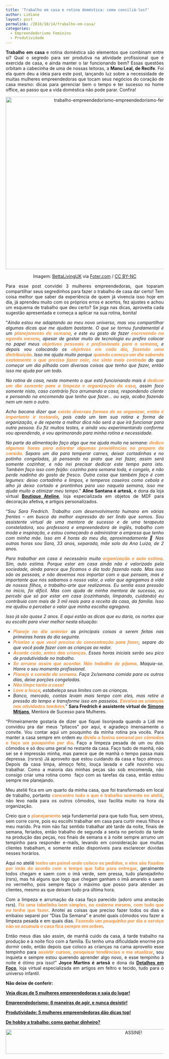 ```yaml
---
title: 'Trabalho em casa e rotina doméstica: como conciliá-los?'
author: Lidiane
layout: post
permalink: /2016/10/14/trabalho-em-casa/
categories:
  - Empreendedorismo Feminino
  - Produtividade
---
```

<p align="justify">
  <strong>Trabalho em casa </strong>e rotina doméstica são elementos que combinam entre si? Qual o segredo para ser produtiva na atividade profissional que é exercida de casa, e ainda manter o lar funcionando bem? Essas questões orbitam a cabecinha de uma de nossas leitoras, a <strong>Manu Leal, de Recife</strong>. Foi ela quem deu a ideia para este post, lançando luz sobre a necessidade de muitas mulheres empreendedoras que tocam seus negócios do coração de casa mesmo: dicas para gerenciar bem o tempo e ter sucesso no home office, ao passo que a vida doméstica não pode parar. Confira!
</p>

<p align="center">
  <img class="alignnone size-full wp-image-13104" src="https://www.trololodemulher.com.br/2016/10/TRABALHO-EMPREENDEDORISMO-EMPREENDEDORISMO-FEMININO-ROTINA-DOMÉSTICA.jpg" alt="trabalho-empreendedorismo-empreendedorismo-feminino-rotina-domestica" width="800" height="548" />
</p>

<p align="center">
  Imagem: <a href="http://www.flickr.com/photos/128763078@N04/" target="_blank" rel="noopener noreferrer">BettaLivingUK</a> via <a href="http://foter.com/" target="_blank" rel="noopener noreferrer">Foter.com</a> / <a href="http://creativecommons.org/licenses/by-nc/2.0/" target="_blank" rel="noopener noreferrer">CC BY-NC</a>
</p>

<p align="justify">
  Para esse post convidei 3 mulheres empreendedoras, que toparam compartilhar seus segredinhos para fazer o trabalho de casa dar certo! Tem coisa melhor que saber da experiência de quem já vivencia isso hoje em dia, já aprendeu muito com os próprios erros e acertos, fez ajustes e achou um esquema de trabalho que deu certo? Se joga nas dicas, aproveita cada sugestão apresentada e começa a aplicar na sua rotina, bonita!
</p>

<p align="justify">
  “<em>Ainda estou me adaptando ao meu novo universo, mas vou compartilhar algumas dicas que me ajudam bastante. O que se tornou fundamental é um <strong><span style="background-color: #ffffff; color: #f79646;">planejamento da semana</span></strong>, e este eu gosto de fazer <strong><span style="background-color: #ffffff; color: #f79646;">escrevendo na agenda mesmo</span></strong>, apesar de gostar muito de tecnologia eu prefiro colocar no papel meus <strong><span style="color: #f79646;">objetivos pessoais e profissionais para a semana</span></strong>, e depois vou colocando os <strong><span style="color: #f79646;">objetivos em cada dia, fazendo uma distribuição</span></strong>. Isso me ajuda muito porque <strong><span style="color: #f79646;">quando começo um dia sabendo exatamente o que preciso fazer nele, me sinto mais centrada</span></strong> do que começar um dia pilhada com diversas coisas que tenho que fazer, então isso me ajuda por um todo. </em>
</p>

<p align="justify">
  <em>Na rotina de casa, neste momento o que está funcionando mais é <strong><span style="color: #f79646;">dedicar um dia somente para a limpeza e organização da casa</span></strong>, assim foco somente nisto, caso contrário fico arrumando a casa, respondendo cliente e pensando na encomenda que tenho que fazer… ou seja, acabo fazendo nem um nem o outro. </em>
</p>

<p align="justify">
  <em>Acho bacana dizer que <strong><span style="color: #f79646;">existe diversas formas de se organizar, então é importante ir testando</span></strong>, pois cada um tem sua rotina e forma de organização, e de repente a melhor dica não será a que irá funcionar para outra pessoa. Eu fiz muitos testes, e ainda vou experimentando conforme vou aprendendo, e vou aprimorando para minha rotina e necessidade. </em>
</p>

<p align="justify">
  <em>Na parte da alimentação faço algo que me ajuda muito na semana: <strong><span style="color: #f79646;">dedico algumas horas para adiantar algumas providências no preparo da comida</span></strong>. Separo um dia para temperar carnes, deixar cortadinhas e no potinho congeladas, já pensando no prato que irei fazer, assim será somente cozinhar, e não irei precisar dedicar este tempo para isto. Também faço isso com feijão: cozinho para semana toda, e congelo, e não perde nadinha do gosto de fresco. Outra coisa que também faço é com legumes: deixo cortadinho e limpos, e temperos caseiros como cebola e alho já deixo cortado e prontinhos para uso naquela semana, isso me ajuda muito a otimizar meu tempo</em>.” <strong>Aline Santana é artesã</strong>, e dona da loja virtual <strong><a href="http://www.elo7.com.br/boutiqueateline/loja" target="_blank" rel="noopener noreferrer">Boutique Ateline</a></strong>, loja especializada em objetos de MDF para decoração afetiva, e artigos personalizados.
</p>

<p align="justify">
  “<em>Sou Sara Fredrich. Trabalho com desenvolvimento humano em várias frentes – em busca da melhor expressão do ser lindo que somos. Sou assistente virtual de uma mentora de sucesso e de uma terapeuta consteladora, sou professora e empreendedora de inglês, trabalho com moda e inspiração, e estou começando a administrar a empresa que tenho com minha mãe. Isso em 4 horas do meu dia, aproximadamente 🙂 Nas outras horas sou Sara, 33 anos, separada, mãe solo da Ana Luiza, de 2 anos.</em>
</p>

<p align="justify">
  <em>Para trabalhar em casa é necessário muita <strong><span style="color: #f79646;">organização e auto estima</span></strong>. Sim, auto estima. Porque estar em casa ainda não é valorizado pela sociedade, ainda parece que ficamos o dia todo fazendo nada. Mas isso são as pessoas, e não devemos nos importar com o que pensam, mas é importante que nós saibamos o nosso valor, o valor que agregamos à vida de nossos filhos, o trabalho-arte que realizamos. Eu sentia essa pressão no início, foi difícil. Mas com ajuda de minha mentora de sucesso, eu percebi que só por estar em casa (cozinhando, limpando, cuidando) eu contribuía com mais de 3 mil reais para a receita da casa, da família. Isso me ajudou a perceber o valor que minha escolha agregava.</em>
</p>

<p align="justify">
  <em>Isso já são quase 2 anos. E aqui estão as dicas que eu daria, os nortes que eu escolhi para viver melhor nesta situação:<u></u><u></u></em>
</p>

  * <div align="justify">
      <em><strong><span style="color: #f79646;">Planeje no dia anterior</span></strong> as principais coisas a serem feitas nas primeiras horas do dia seguinte.</em>
    </div>

  * <div align="justify">
      <em><strong><span style="color: #f79646;">Priorize o que você precisa de concentração para fazer</span></strong>, separe do que você pode fazer com as crianças ao redor.</em>
    </div>

  * <div align="justify">
      <em><strong><span style="color: #f79646;">Acorde cedo, antes das crianças</span></strong>. Essas horas iniciais serão seu pico de produtividade no trabalho.</em>
    </div>

  * <div align="justify">
      <em><strong><span style="color: #f79646;">Se arrume assim que acordar. Não trabalhe de pijama</span></strong>. Maquie-se. Honre o seu momento profissional.</em>
    </div>

  * <div align="justify">
      <em><strong><span style="color: #f79646;">Planeje a comida da semana</span></strong>. Faça 2x/semana comida para os outros dias, deixe porções congeladas.</em>
    </div>

  * <div align="justify">
      <strong><span style="color: #f79646;"><em>Não limpe tanto a casa!</em></span></strong>
    </div>

  * <div align="justify">
      <em><strong><span style="color: #f79646;">Lave a louça</span></strong>, estabeleça seus limites com as crianças.</em>
    </div>

  * <div align="justify">
      <em>Banco, mercado, contas levam mais tempo com eles, mas retire a pressão do tempo e transforme isso em passeios. <strong><span style="color: #f79646;">Envolva as crianças nas atividades também</span></strong>.</em>” <strong>Sara Fredrich é assistente virtual de <a href="http://www.simonemitjans.com.br/" target="_blank" rel="noopener noreferrer">Simone Mitjans</a></strong>, Mentora de Sucesso para Mulheres.
    </div>

<p align="justify">
  “Primeiramente gostaria de dizer que fiquei lisonjeada quando a Lidi me convidou pra dar meus “pitacos” por aqui, e agradeço imensamente o convite. Vou contar aqui um pouquinho da minha rotina pra vocês. Para manter a casa sempre em ordem eu <strong><span style="color: #f79646;">divido a faxina semanal por cômodos e faço um pouquinho por dia</span></strong>. Faço a limpeza pesada de um ou dois cômodos e só dou uma geral no restante da casa. Faço tudo de manhã, não sei se é impressão minha, mas parece que de manhã o tempo passa mais depressa. (rsrsrs) Já aproveito que estou cuidando da casa e faço almoço. Depois da casa limpa, almoço feito, louça lavada e café novinho vou trabalhar. Como a maioria das minhas peças são sob encomenda, não consigo criar uma rotina como  faço com as tarefas da casa, então estou sempre me planejando.
</p>

<p align="justify">
  Meu ateliê fica em um quarto da minha casa, que foi transformado em local de trabalho, portanto <strong><span style="color: #f79646;">concentro tudo o que é trabalho somente no ateliê</span></strong>, não levo nada para os outros cômodos, isso facilita muito na hora da organização.
</p>

<p align="justify">
  Creio que o <strong><span style="color: #f79646;">planejamento</span></strong> seja fundamental para que tudo flua, sem stress, sem corre corre, pois eu escolhi trabalhar em casa para curtir meus filhos e meu marido. Pra mim não faz sentido trabalhar até tarde da noite, finais de semana, feriados, então trabalho de segunda a sexta no período da tarde na produção das peças, nos finais de semana e à noite sempre arrumo um tempinho para responder e-mails, levando em consideração que muitas clientes trabalham, e somente estão disponíveis para esclarecer dúvidas nesses horários.
</p>

<p align="justify">
  Aqui no ateliê <strong><span style="color: #f79646;">tenho um painel onde coloco os pedidos, e eles são fixados por imãs de acordo com o tempo que falta para entregar</span></strong>, geralmente todos chegam e saem com o imã verde, sem pressa, tudo planejadinho (rsrs), mas há alguns que logo que chegam ganham o imã amarelo e saem no vermelho, pois sempre faço o máximo que posso para atender as clientes, mesmo as que deixam tudo pra última hora.
</p>

<p align="justify">
  Com a limpeza e arrumação da casa faço parecido (adoro uma anotação rsrs). <strong><span style="color: #f79646;">Fiz uma tabelinha bem simples, no caderno mesmo, com tudo que eu tenho que fazer</span></strong>. Anotei as coisas que preciso fazer todos os dias e embaixo separei por “Dias Da Semana” e anotei quais cômodos vou fazer a limpeza pesada e em quais dias. <strong><span style="color: #f79646;">Fazendo um pouquinho por dia o serviço não se acumula e casa fica sempre em ordem</span></strong>.
</p>

<p align="justify">
  Então meus dias são assim, de manhã cuido da casa, á tarde trabalho na produção e à noite fico com a família. Eu tenho uma dificuldade enorme pra dormir cedo, então depois que coloco as crianças na cama aproveito esse tempinho para <strong><span style="color: #f79646;">assistir cursos, pesquisar tendências e me atualizar</span></strong>, sou inquieta e sempre estou querendo aprender algo novo, e esse tempinho à noite é ótimo pra isso!” <strong>Joyce Martins é artesã</strong> e dona da <strong><a href="http://www.elo7.com.br/detalhesemfoco/loja" target="_blank" rel="noopener noreferrer">Detalhes em Foco</a></strong>, loja virtual especializada em artigos em feltro e tecido, tudo para o universo infantil.
</p>

<p align="justify">
  <strong>Não deixe de conferir:</strong>
</p>

<p align="justify">
  <a href="http://www.trololodemulher.com.br/2016/04/07/mulheres-empreendedoras/" target="_blank" rel="noopener noreferrer"><strong>Veja dicas de 5 mulheres empreendedoras e saia do lugar!</strong></a>
</p>

<p align="justify">
  <a href="http://www.trololodemulher.com.br/2016/01/29/empreendedorismo-2/" target="_blank" rel="noopener noreferrer"><strong>Empreendedorismo: 6 maneiras de agir, e nunca desistir!</strong></a>
</p>

<p align="justify">
  <a href="http://www.trololodemulher.com.br/2015/10/30/produtividade-2/" target="_blank" rel="noopener noreferrer"><strong>Produtividade: 5 mulheres empreendedoras dão dicas top!</strong></a>
</p>

<p align="justify">
  <a href="http://www.trololodemulher.com.br/2015/07/31/como-ganhar-dinheiro/" target="_blank" rel="noopener noreferrer"><strong>De hobby a trabalho: como ganhar dinheiro?</strong></a>
</p>

<p align="center">
  <a href="http://feedburner.google.com/fb/a/mailverify?uri=blogBichaFemea&loc=en_US" target="_blank" rel="noopener noreferrer"><img class="alignnone size-full wp-image-10439" src="https://www.trololodemulher.com.br/2014/09/ASSINE.png" alt="ASSINE!" width="800" height="78" /></a>
</p>

<p align="justify">